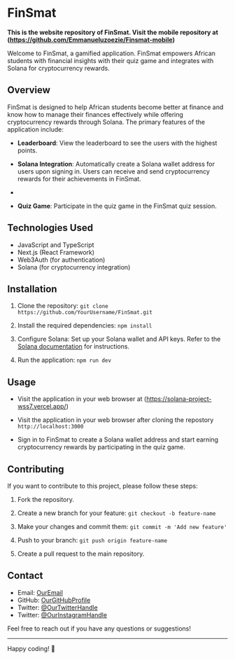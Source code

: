 
# FinSmat

**This is the website repository of FinSmat. Visit the mobile repository at (https://github.com/Emmanueluzoezie/Finsmat-mobile)**

Welcome to FinSmat, a gamified application. FinSmat empowers African students with financial insights with their quiz game and integrates with Solana for cryptocurrency rewards.

## Overview

FinSmat is designed to help African students become better at finance and know how to manage their finances effectively while offering cryptocurrency rewards through Solana. The primary features of the application include:

- **Leaderboard**: View the leaderboard to see the users with the highest points.

- **Solana Integration**: Automatically create a Solana wallet address for users upon signing in. Users can receive and send cryptocurrency rewards for their achievements in FinSmat.
- 
- **Quiz Game**: Participate in the quiz game in the FinSmat quiz session.

## Technologies Used

- JavaScript and TypeScript
- Next.js (React Framework)
- Web3Auth (for authentication)
- Solana (for cryptocurrency integration)

## Installation

1. Clone the repository: `git clone https://github.com/YourUsername/FinSmat.git`

2. Install the required dependencies: `npm install`

3. Configure Solana: Set up your Solana wallet and API keys. Refer to the [Solana documentation](https://docs.solana.com/) for instructions.

4. Run the application: `npm run dev`

## Usage

- Visit the application in your web browser at (https://solana-project-wss7.vercel.app/)
  
- Visit the application in your web browser after cloning the repostory `http://localhost:3000`

- Sign in to FinSmat to create a Solana wallet address and start earning cryptocurrency rewards by participating in the quiz game.

## Contributing

If you want to contribute to this project, please follow these steps:

1. Fork the repository.

2. Create a new branch for your feature: `git checkout -b feature-name`

3. Make your changes and commit them: `git commit -m 'Add new feature'`

4. Push to your branch: `git push origin feature-name`

5. Create a pull request to the main repository.


## Contact

- Email: [OurEmail](financesmartapp@gmail.com)
- GitHub: [OurGitHubProfile](https://github.com/YourUsername)
- Twitter: [@OurTwitterHandle](https://twitter.com/YourTwitterHandle)
- Twitter: [@OurInstagramHandle](https://instagram.com/finsmat_app?igshid=OGQ5ZDc2ODk2ZA%3D%3D&utm_source=qr)

Feel free to reach out if you have any questions or suggestions!

---

Happy coding! 🚀
